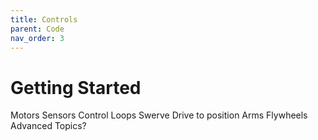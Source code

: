 ```yaml
---
title: Controls
parent: Code
nav_order: 3
---
```


# Getting Started
Motors
Sensors
Control Loops
Swerve
Drive to position
Arms
Flywheels
Advanced Topics?



